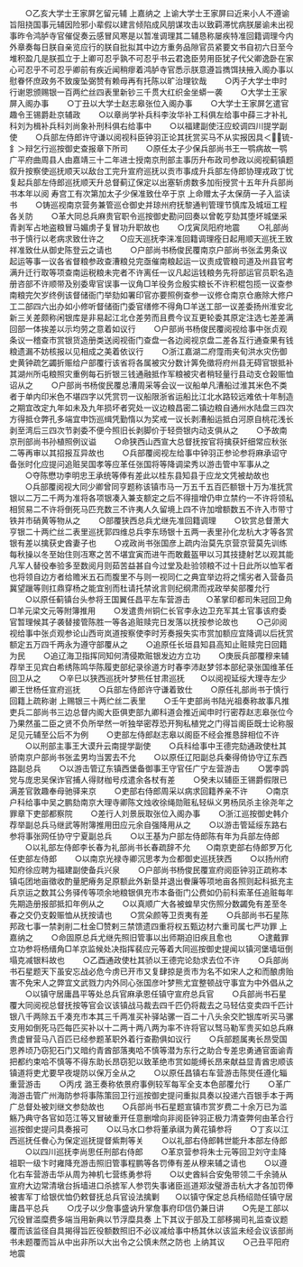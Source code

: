 <!-- { "loadSidebar": true } -->
　　○乙亥大学士王家屏乞留元辅  上嘉纳之  上谕大学士王家屏曰近来小人不遵谕旨阻挠国事元辅因险邪小辈假以建言倾陷成风朋谋攻击以致羁滞忧病朕屡谕未出视事昨令鸿胪寺官催促奏云感冒风寒是以暂准调理其二辅恳称屡疾特准回籍调理今内外章奏每日朕自亲览应行的朕自批拟其中边方重务品隙官员紧要文书自初六日至今堆积盈几是朕孤立于上卿可忍乎孰不可忍乎书云君逸臣劳用臣犹子代父卿逸卧在家心可忍乎不可忍乎卿前有疾近闻稍瘳着鸿胪寺官悉示朕意遵旨擕饵扶掖入阁办事以慰眷怀庶政务不致废坠弼赞有赖毋再有托陈以旷治理钦哉
　　○丙子大学士申时行谢恩颁赐银一百两纻丝四表里新钞三千贯大红织金坐蟒一袭
　　○大学士王家屏入阁办事
　　○丁丑以大学士赵志皋张位入阁办事
　　○大学士王家屏乞遣官趣令王锡爵赴京辅政
　　○以章尚学补兵科李汝华补工科俱左给事中薛三才补礼科刘为楫补兵科刘尚象补刑科俱右给事中
　　○以福建副使汪应蛟调四川提学副使
　　○兵部左侍郎许守谦以阅视科臣钟羽正论其抚赏买马不从实报因具＜锍-釒＞辩乞行巡按御史查报章下所司
　　○原任太子少保兵部尚书王一鹗病故一鹗广平府曲周县人由嘉靖三十二年进士授南京刑部主事历升布政司参政以阅视蓟镇题叙升按察使巡抚顺天以敌台工完升宣府巡抚以贡市事成升兵部左侍郎协理戎政丁忧复起兵部左侍郎巡抚顺天升总督蓟辽保定以出塞斩虏数多加衔授赏十五年升兵部尚书本年以阅  寿宫工有次第加太子少保准致仕卒于京  上命赠太子太保荫一子入监读书
　　○铸巡视南京营务兼管巡仓御史并琼州府抚黎通判管理节慎库及城垣工程各关防
　　○革大同总兵麻贵官职令巡按御史勘问回奏以曾乾亨劾其堕坏城堡采青剥军占地盗粮冒马媚虏子复冒功升职故也
　　○戊寅凤阳府地震
　　○礼部尚书于慎行以老病求致仕许之　　○应天巡抚李涞准回籍调理痊日起用顺天巡抚王致祥准致仕从御史陈登云之请也
　　○户部尚书杨俊民覆南京户部尚书张孟男条议起运等事一议各省督粮参政查漕粮兑完亟催南粮起运一议责成管粮司道及州县官考满升迁行取等项查南运税粮未完者不许离任一议凡起运钱粮务先将部运官员职名造册咨部不许顺带及别委卑官误事一议角□羊役务佥殷实粮长不许积棍包揽一议查参南粮完欠岁终例该督储衙门举劾如署印官亦要照例查参一议修仓南京仓廒除大修户工二部四六出办如小修听督储衙门委官缮修不得角□羊送工部一议差委扬州淮安北新三关差颇称闲银库是非易起江北仓差劳而且费今议互更轮委其原定注选七差差满回部一体挨差以示均劳之意着如议行
　　○户部尚书杨俊民覆阅视给事中张贞观条议一稽查市赏银货造册类送阅视衙门查盘一各边阅视京盘二差各互行通查果有钱粮遗漏不妨核报以见相成之美着依议行
　　○浙江嘉湖二府霪雨夹旬洪水灾伤御史黄钟疏乞蠲折赈给户部覆行该省将各属被灾分数计筭免徵将府州县无碍官银抵补其湖州所屯粮照灾重例每石折银三钱通融抵作军粮被灾者稍轻量行县动支仓榖赈恤诏从之
　　○户部尚书杨俊民覆总漕周采等会议一议船单凡漕船过淮其米色不类者于单内印米色不堪四字以凭赏罚一议船限浙省运船比江北水路较远难依十年制造之期宜改定九年如未及九年损坏者究处一议边粮昌密二镇边粮自通州水陆盘三四次方得抵仓弊孔多端宜申饬巡缉凭勤惰以为奖戒一议长剥漕船运抵白河原自桃花浅长剥至湾后三四次节剥委不便今照旧长剥脚价于轻赍银内动支俱从之
　　○予故南京刑部尚书孙植照例议谥
　　○命狭西山西宣大总督抚按官将擒获奸细常应秋张二等再审以其招报互异故也
　　○兵部覆阅视左给事中钟羽正参论参将麻承诏守备张时化应提问追赃吴国孝等应革任张国将等降调梁秀以游击管中军事从之
　　○夺陈懋功李明忠王承统等俸有差此以桂东县知县于应龙文凭被劫故也
　　○兵部覆阅视大同少卿曾同亨题称该镇市马一万五千五百匹额银十万为准抚赏银以二万二千两为准将各项银凑入兼支额定之后不得擅增仍申立禁约一不许将领私相贸易二不许将倒死马匹充数三不许夷人久留境上四不许加增额数五不许入市带寸铁并市硝黄等物从之
　　○部覆狭西总兵尤继先准回籍调理
　　○钦赏总督萧大亨银二十两纻丝二表里巡抚郭四维总兵李东旸银十五两一表里孙化龙杭大才等各赏银有差以擒获史酋妻子也
　　○戎政尚书张国彦上疏内治莫先京营京营莫先训练每秋操以冬至始住则冱寒之苦不堪宜寅而进午而敢戴盔甲以习其技捷射艺以观其能凡军人替役奉验多至数阅月则茹苦益甚自今过堂及赴验领粮不过十日此所以恤军者也将领自边方者给赡米五石而腹里不与则一视同仁之典宜举边将之懦劣者入营备员冀望躐等则扛鼎穿杨之能宜别而杜请托禁讹言则纪纲肃而戎政举矣部覆允行
　　○以原任蓟镇台头参将王国翼任昌平左车营游击　　○革掌印都司朱冠回卫角□羊元梁文元等附簿推用
　　○发遣贵州铜仁长官李永边卫充军其土官事该府委官暂理候其子袭替接管陈胜一等各追赃赎完日发落以抚按参论故也
　　○己卯阅视给事中张贞观参论山西岢岚道按察使李时芳奏报失实市赏加额应宜降调以后抚赏额定五万四千两永为遵守部覆从之
　　○追原任长垣县知县高知止赃赎完日回籍为民
　　○追辽海卫指挥同知何清侵欺赃银发边方立功
　　○庚辰兵部覆穆来辅荐举王见宾白希绣陈鸣华陈履吏部纪录徐道方时春李沛赵梦邻本部纪录张国维革任回卫从之
　　○辛巳以狭西巡抚叶梦熊任甘肃巡抚　　○以阅视延绥大理寺左少卿王世杨任宣府巡抚
　　○兵部左侍郎许守谦着致仕
　　○原任礼部尚书于慎行回籍上疏称谢  上赐银三十两纻丝二表里
　　○壬午吏部尚书陆光祖奏称故事凡推吏兵二部尚书三边总督内阁大臣俱吏部九卿科道会推近闻申时行密荐赵志皋张位今乃果然虽二臣之贤不负所举然一听独举密荐恐开狥私植党之门得旨阁臣既士论称服足见元辅至公后不为例
　　○吏部左侍郎赵志皋以阁臣不经会推恳辞相位不许
　　○以刑部主事王大谟升云南提学副使
　　○兵科给事中王德完劾通政使杜其骄南京户部尚书张孟男均当罢去不允
　　○以原任辽阳副总兵秦得倚协守辽东西路副总兵
　　○以游击管辽东镇西堡备御事王守官任广宁左营游击
　　○罢李鹍党与庞忠吴保诈官捕人得财枷号戍遣余各杖有差
　　○癸未以辅臣王锡爵假限已满差官敦趣奉母驰驿来京
　　○吏部右侍郎周采以病求回籍养亲不许
　　○南京户科给事中吴之鹏劾南京大理寺卿陈文烛收徐绳勋赃私轻纵义男杨凤杀主徐尧年之罪章下吏部都察院
　　○差行人刘景辰取张位入阁办事
　　○浙江巡按御史韩介荐举副总兵马继武等附簿推用田应元余自强降用从之
　　○以游击管延绥东路右参将事张网任协守宁夏副总兵
　　○以王基为户部左侍郎陈有年为兵部左侍郎
　　○以礼部左侍郎李长春为礼部尚书长春疏辞不允　　○南京吏部右侍郎罗万化任吏部左侍郎
　　○以南京光禄寺卿沉思孝为佥都御史巡抚狭西
　　○以扬州府知府徐应聘为福建副使备兵兴泉
　　○户部尚书杨俊民覆宣府阅臣钟羽正疏称本镇屯团地亩徵收酌量肥瘠务足原额此外新垦并退出餋廉等项地亩各照则起科抵充主兵京运之数其公务驿传等项余地粮银俱充市本备衙门公费如仍前科索革任追赃每年先期造册报部抵扣年例从之
　　○以真顺广大各被蝗旱灾伤照分数蠲免有差至冬春之交仍支糓赈恤从抚按请也
　　○赏朵颜等卫贡夷有差
　　○兵部尚书石星陈邦政七事一禁剥削二杜金□赞剌三禁馈遗四重将权五甄边材六重司属七严功罪  上嘉纳之
　　○命固原总兵尤继先照旧管事以出师期迫旧疾且愈也
　　　○逮戴罪立功参将杨缙角□羊京监候处决指挥裴应元等着大同巡按御史提闻以镇河堡墙垣倒塌克减银料故也
　　○乙酉通政使杜其骄以王德完论劾求去位不许
　　○兵部尚书石星题天下虽安忘战必危今虏已开市又复肆掠是贡市为名不如宋人之和而酿虏贻害不免宋人之弊宜文武戮力内外同心张国彦叶梦熊尤宜整顿战守事宜为中外倡从之
　　○以镇守居庸昌平等处总兵官麻承恩任镇守宣府总兵官
　　○兵部尚书石星覆大同阅视总督抚按等官会议该镇战马裁去四千匹仍将裁去之马轻估变卖四千匹计银八千两除五千凑充市本其三千两准买补驿站骡一百二十八头余交贮银库听买马骡支用如倒死马匹每匹买补以十二两十两八两为率不许将官以驽马勒军贵买如总兵麻贵虚冒营马八百匹已经参题革职外着行查勘俱如议行
　　○兵部题属夷长昂受国恩养顷乃窃犯石门又暗约青酋部落夷哈不慎等潜为东行之助合专差忠勇通官面谕青把都约束哈不慎等不得东助长昂窃犯以致革绝市赏如能缚长昂来献益显青酋忠顺该镇道将吏尤要早夜堤防以保万全从之
　　○以原任昌镇右车营游击陈爕任遵化辎重营游击
　　○丙戌  潞王奏称依景府事例较军每军全支本色部覆允行
　　○革广海游击管广州海防参将事陈策回卫行巡按御史提问重拟具奏以投递六百银手本于两广总督处被刘继文参劾故也
　　○兵部尚书石星题宣镇市赏岁费二十余万已为滥觞乃典守各官如范江等又冒破重开任意删增向非阅臣钟羽正极力清查弊何由革合行巡按御史提问具奏报可
　　○以马水口参将董承祺为黄花镇参将
　　○丁亥以江西巡抚任餋心为保定巡抚提督紫荆等关
　　○以礼部右侍郎韩世能升本部左侍郎
　　○以四川巡抚李尚思任刑部右侍郎
　　○革京营参将朱士元等回卫刘守圭降祖职一级卞时雍降充游击照旧管事程鹏等各罚俸有差从穆来辅之请也
　　○以遵化右车营游击华从周为神机七营练勇参将
　　○以史酋紏合安兔带领二千余骑从宣府大边常清墩台拆墙进口杀掳军人参罚失事诸臣巡道郑汝璧游击杭大才各加罚俸被害军丁给银优恤仍敕督抚总兵官设法擒剿　　○以镇守保定总兵杨绍勋任镇守居庸昌平总兵
　　○戊子以少詹事盛讷升掌詹事府印信仍兼日讲
　　○先是工部以冗役冒滥糜费多端当用新典以节浮糜具奏  上下其议于部及工部移揭司礼监查议题覆而该监径自具揭得旨匠役额数照旧不必议减给事中杨其休以该监未经会议该部尚书未题覆而旨从中出非所以大出令之公慎未然之防也  上纳其议
　　○己丑平阳府地震
